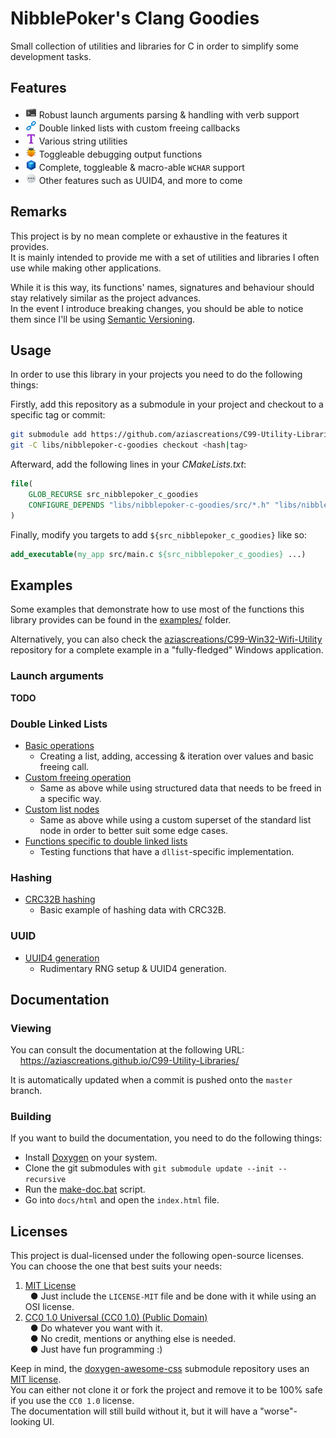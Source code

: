 # NibblePoker's Clang Goodies
Small collection of utilities and libraries for C in order to simplify some development tasks.

## Features
* ![](docs/images/console.png) Robust launch arguments parsing & handling with verb support
* ![](docs/images/chain.png) Double linked lists with custom freeing callbacks
* ![](docs/images/text.png) Various string utilities
* ![](docs/images/bug.png) Toggleable debugging output functions
* ![](docs/images/module.png) Complete, toggleable & macro-able `WCHAR` support
* ![](docs/images/view_more.png) Other features such as UUID4, and more to come

## Remarks
This project is by no mean complete or exhaustive in the features it provides.<br>
It is mainly intended to provide me with a set of utilities and libraries I often use while making other applications.

While it is this way, its functions' names, signatures and behaviour should stay relatively similar as the project
advances.<br>
In the event I introduce breaking changes, you should be able to notice them since I'll be using
[Semantic Versioning](https://semver.org/).

## Usage
In order to use this library in your projects you need to do the following things:

Firstly, add this repository as a submodule in your project and checkout to a specific tag or commit:
```bash
git submodule add https://github.com/aziascreations/C99-Utility-Libraries.git libs/nibblepoker-c-goodies
git -C libs/nibblepoker-c-goodies checkout <hash|tag>
```

Afterward, add the following lines in your *CMakeLists.txt*:
```cmake
file(
    GLOB_RECURSE src_nibblepoker_c_goodies
    CONFIGURE_DEPENDS "libs/nibblepoker-c-goodies/src/*.h" "libs/nibblepoker-c-goodies/src/*.c"
)
```

Finally, modify you targets to add `${src_nibblepoker_c_goodies}` like so:
```cmake
add_executable(my_app src/main.c ${src_nibblepoker_c_goodies} ...)
```

## Examples
Some examples that demonstrate how to use most of the functions this library provides can be found 
in the [examples/](examples/) folder.

Alternatively, you can also check the [aziascreations/C99-Win32-Wifi-Utility](https://github.com/aziascreations/C99-Win32-Wifi-Utility)
repository for a complete example in a "fully-fledged" Windows application.

### Launch arguments
**TODO**

### Double Linked Lists
* [Basic operations](examples/dllist_basic.c)
  * Creating a list, adding, accessing & iteration over values and basic freeing call.
* [Custom freeing operation](examples/dllist_custom_free.c)
  * Same as above while using structured data that needs to be freed in a specific way.
* [Custom list nodes](examples/dllist_custom_node.c)
  * Same as above while using a custom superset of the standard list node in order to better suit some edge cases.
* [Functions specific to double linked lists](examples/dllist_specific.c)
  * Testing functions that have a `dllist`-specific implementation.

### Hashing
* [CRC32B hashing](examples/crc32.c)
  * Basic example of hashing data with CRC32B.

### UUID
* [UUID4 generation](examples/uuid_all.c)
  * Rudimentary RNG setup & UUID4 generation.

## Documentation

### Viewing
You can consult the documentation at the following URL:<br>
&nbsp;&nbsp;&nbsp;&nbsp;https://aziascreations.github.io/C99-Utility-Libraries/

It is automatically updated when a commit is pushed onto the `master` branch.

### Building
If you want to build the documentation, you need to do the following things:
* Install [Doxygen](https://www.doxygen.nl/) on your system.
* Clone the git submodules with `git submodule update --init --recursive`
* Run the [make-doc.bat](https://github.com/aziascreations/C99-Utility-Libraries/blob/master/make-doc.bat) script.
* Go into `docs/html` and open the `index.html` file.

## Licenses
This project is dual-licensed under the following open-source licenses.<br>
You can choose the one that best suits your needs:
1. [MIT License](LICENSE-MIT)<br>
   &nbsp;&nbsp;● Just include the `LICENSE-MIT` file and be done with it while using an OSI license.
2. [CC0 1.0 Universal (CC0 1.0) (Public Domain)](LICENSE-CC0)<br>
   &nbsp;&nbsp;● Do whatever you want with it.<br>
   &nbsp;&nbsp;● No credit, mentions or anything else is needed.<br>
   &nbsp;&nbsp;● Just have fun programming :)

Keep in mind, the [doxygen-awesome-css](https://github.com/jothepro/doxygen-awesome-css) submodule repository uses an
[MIT license](https://github.com/jothepro/doxygen-awesome-css/blob/main/LICENSE).<br>
You can either not clone it or fork the project and remove it to be 100% safe if you use the `CC0 1.0` license.<br>
The documentation will still build without it, but it will have a "worse"-looking UI.
